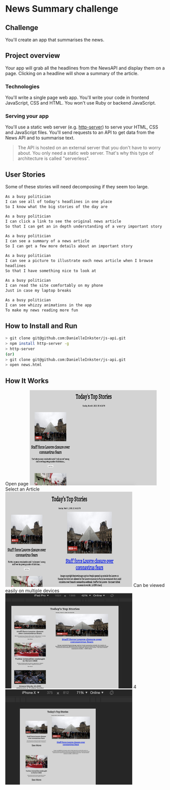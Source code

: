 # News Summary challenge

## Challenge

You'll create an app that summarises the news.

## Project overview

Your app will grab all the headlines from the NewsAPI and display them on a page.  Clicking on a headline will show a summary of the article.

### Technologies

You'll write a single page web app.  You'll write your code in frontend JavaScript, CSS and HTML.  You won't use Ruby or backend JavaScript.

### Serving your app

You'll use a static web server (e.g. [http-server](https://www.npmjs.com/package/http-server)) to serve your HTML, CSS and JavaScript files.  You'll send requests to an API to get data from the News API and to summarise text.

> The API is hosted on an external server that you don't have to worry about.  You only need a static web server.  That's why this type of architecture is called "serverless".

## User Stories

Some of these stories will need decomposing if they seem too large.

```
As a busy politician
I can see all of today's headlines in one place
So I know what the big stories of the day are
```

```
As a busy politician
I can click a link to see the original news article
So that I can get an in depth understanding of a very important story
```

```
As a busy politician
I can see a summary of a news article
So I can get a few more details about an important story
```

```
As a busy politician
I can see a picture to illustrate each news article when I browse headlines
So that I have something nice to look at
```

```
As a busy politician
I can read the site comfortably on my phone
Just in case my laptop breaks
```

```
As a busy politician
I can see whizzy animations in the app
To make my news reading more fun
```

## How to Install and Run
```bash
> git clone git@github.com:DanielleInkster/js-api.git
> npm install http-server -g
> http-server
(or)
> git clone git@github.com:DanielleInkster/js-api.git
> open news.html
```
## How It Works

<div class="imgContainer" float="left">
  Open page
<img src="img/openpage.png" width="400" height="300" />
  Select an Article
<img src="img/readarticle.png" width="400" height="300" />  
  Can be viewed easily on multiple devices
<img src="img/ipad.png" width="400" height="300" />
  4
<img src="img/iphone.png" width="400" height="300" />
</div>
